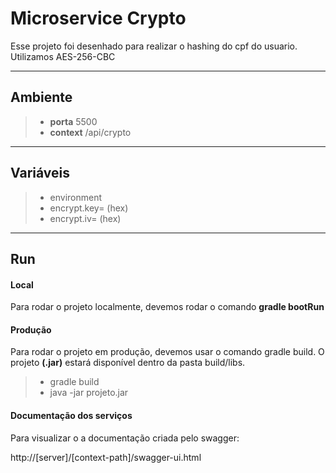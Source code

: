 # Microservice Crypto

Esse projeto foi desenhado para realizar o hashing do cpf do usuario. Utilizamos
AES-256-CBC

-------------
Ambiente
-------------

> - **porta** 5500
> - **context** /api/crypto


-------------
Variáveis
-------------

> - environment
> - encrypt.key= (hex)
> - encrypt.iv= (hex)


-------------
Run
-------------

#### Local

Para rodar o projeto localmente, devemos rodar o comando **gradle bootRun**

#### Produção

Para rodar o projeto em produção, devemos usar o comando gradle build.
O projeto **(.jar)** estará disponível dentro da pasta build/libs.

> - gradle build
> - java -jar projeto.jar
  

#### Documentação dos serviços

Para visualizar o a documentação criada pelo swagger:

http://[server]/[context-path]/swagger-ui.html
